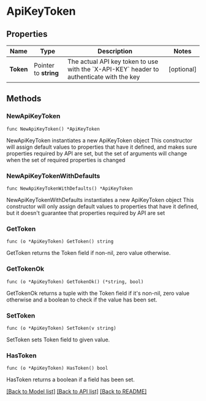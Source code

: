 # ApiKeyToken

## Properties

Name | Type | Description | Notes
------------ | ------------- | ------------- | -------------
**Token** | Pointer to **string** | The actual API key token to use with the &#x60;X-API-KEY&#x60; header to authenticate with the key | [optional] 

## Methods

### NewApiKeyToken

`func NewApiKeyToken() *ApiKeyToken`

NewApiKeyToken instantiates a new ApiKeyToken object
This constructor will assign default values to properties that have it defined,
and makes sure properties required by API are set, but the set of arguments
will change when the set of required properties is changed

### NewApiKeyTokenWithDefaults

`func NewApiKeyTokenWithDefaults() *ApiKeyToken`

NewApiKeyTokenWithDefaults instantiates a new ApiKeyToken object
This constructor will only assign default values to properties that have it defined,
but it doesn't guarantee that properties required by API are set

### GetToken

`func (o *ApiKeyToken) GetToken() string`

GetToken returns the Token field if non-nil, zero value otherwise.

### GetTokenOk

`func (o *ApiKeyToken) GetTokenOk() (*string, bool)`

GetTokenOk returns a tuple with the Token field if it's non-nil, zero value otherwise
and a boolean to check if the value has been set.

### SetToken

`func (o *ApiKeyToken) SetToken(v string)`

SetToken sets Token field to given value.

### HasToken

`func (o *ApiKeyToken) HasToken() bool`

HasToken returns a boolean if a field has been set.


[[Back to Model list]](../README.md#documentation-for-models) [[Back to API list]](../README.md#documentation-for-api-endpoints) [[Back to README]](../README.md)


